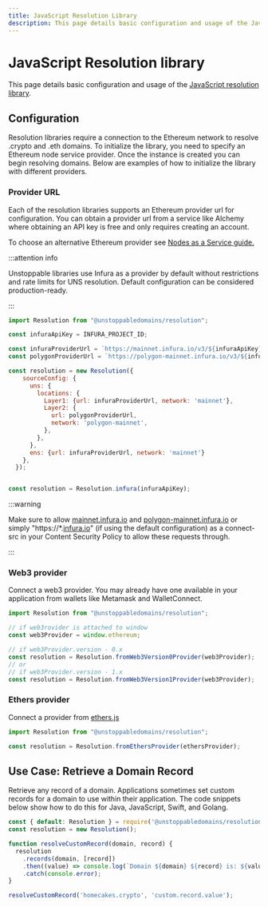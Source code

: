 ```yaml
---
title: JavaScript Resolution Library
description: This page details basic configuration and usage of the JavaScript resolution library.
---
```


# JavaScript Resolution library

This page details basic configuration and usage of the [JavaScript resolution library](https://github.com/unstoppabledomains/resolution).

## Configuration

Resolution libraries require a connection to the Ethereum network to resolve .crypto and .eth domains. To initialize the library, you need to specify an Ethereum node service provider. Once the instance is created you can begin resolving domains. Below are examples of how to initialize the library with different providers.

### Provider URL

Each of the resolution libraries supports an Ethereum provider url for configuration. You can obtain a provider url from a service like Alchemy where obtaining an API key is free and only requires creating an account.

To choose an alternative Ethereum provider see [Nodes as a Service guide.](https://ethereum.org/en/developers/docs/nodes-and-clients/nodes-as-a-service/)

:::attention info

Unstoppable libraries use Infura as a provider by default without restrictions and rate limits for UNS resolution. Default configuration can be considered production-ready.

:::

```javascript
import Resolution from "@unstoppabledomains/resolution";

const infuraApiKey = INFURA_PROJECT_ID;

const infuraProviderUrl = `https://mainnet.infura.io/v3/${infuraApiKey}`;
const polygonProviderUrl = `https://polygon-mainnet.infura.io/v3/${infuraApiKey}`;

const resolution = new Resolution({
    sourceConfig: {
      uns: {
        locations: {
          Layer1: {url: infuraProviderUrl, network: 'mainnet'},
          Layer2: {
            url: polygonProviderUrl,
            network: 'polygon-mainnet',
          },
        },
      },
      ens: {url: infuraProviderUrl, network: 'mainnet'}
    },
  });


const resolution = Resolution.infura(infuraApiKey);
```

:::warning

Make sure to allow [mainnet.infura.io](http://mainnet.infura.io) and [polygon-mainnet.infura.io](http://polygon-mainnet.infura.io) or simply "https:/\/*.[infura.io](http://infura.io)" (if using the default configuration) as a connect-src in your Content Security Policy to allow these requests through.

:::

### Web3 provider

Connect a web3 provider. You may already have one available in your application from wallets like Metamask and WalletConnect.

```javascript
import Resolution from "@unstoppabledomains/resolution";

// if web3rovider is attached to window
const web3Provider = window.ethereum;

// if web3Provider.version - 0.x
const resolution = Resolution.fromWeb3Version0Provider(web3Provider);
// or
// if web3Provider.version - 1.x
const resolution = Resolution.fromWeb3Version1Provider(web3Provider);
```

### Ethers provider

Connect a provider from [ethers.js](https://www.npmjs.com/package/ethers)

```javascript
import Resolution from "@unstoppabledomains/resolution";

const resolution = Resolution.fromEthersProvider(ethersProvider);
```

## Use Case: Retrieve a Domain Record

Retrieve any record of a domain. Applications sometimes set custom records for a domain to use within their application. The code snippets below show how to do this for Java, JavaScript, Swift, and Golang.

```javascript
const { default: Resolution } = require('@unstoppabledomains/resolution');
const resolution = new Resolution();

function resolveCustomRecord(domain, record) {
  resolution
    .records(domain, [record])
    .then((value) => console.log(`Domain ${domain} ${record} is: ${value}`))
    .catch(console.error);
}

resolveCustomRecord('homecakes.crypto', 'custom.record.value');
```
